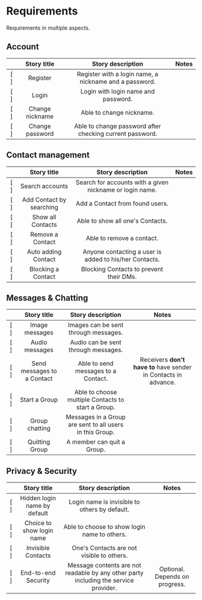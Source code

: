 # Requirements

Requirements in multiple aspects.

## Account

|       |   Story title   |                    Story description                     | Notes |
| :---: | :-------------: | :------------------------------------------------------: | :---: |
|  [ ]  |    Register     |  Register with a login name, a nickname and a password.  |       |
|  [ ]  |      Login      |           Login with login name and password.            |       |
|  [ ]  | Change nickname |                 Able to change nickname.                 |       |
|  [ ]  | Change password | Able to change password after checking current password. |       |

## Contact management

|       |       Story title        |                    Story description                     | Notes |
| :---: | :----------------------: | :------------------------------------------------------: | :---: |
|  [ ]  |     Search accounts      | Search for accounts with a given nickname or login name. |       |
|  [ ]  | Add Contact by searching |             Add a Contact from found users.              |       |
|  [ ]  |    Show all Contacts     |             Able to show all one's Contacts.             |       |
|  [ ]  |     Remove a Contact     |                Able to remove a contact.                 |       |
|  [ ]  |   Auto adding Contact    |  Anyone contacting a user is added to his/her Contacts.  |       |
|  [ ]  |    Blocking a Contact    |         Blocking Contacts to prevent their DMs.          |       |

## Messages & Chatting

|       |        Story title         |                    Story description                     |                      Notes                       |
| :---: | :------------------------: | :------------------------------------------------------: | :----------------------------------------------: |
|  [ ]  |       Image messages       |           Images can be sent through messages.           |                                                  |
|  [ ]  |       Audio messages       |           Audio can be sent through messages.            |                                                  |
|  [ ]  | Send messages to a Contact |           Able to send messages to a Contact.            | Receivers **don't have to** have sender in Contacts in advance. |
|  [ ]  |       Start a Group        |    Able to choose multiple Contacts to start a Group.    |                                                  |
|  [ ]  |       Group chatting       | Messages in a Group are sent to all users in this Group. |                                                  |
|  [ ]  |       Quitting Group       |                A member can quit a Group.                |                                                  |

## Privacy & Security

|       |         Story title          |                                  Story description                                   | Notes |
| :---: | :--------------------------: | :----------------------------------------------------------------------------------: | :---: |
|  [ ]  | Hidden login name by default |                    Login name is invisible to others by default.                     |       |
|  [ ]  |  Choice to show login name   |                     Able to choose to show login name to others.                     |       |
|  [ ]  |      Invisible Contacts      |                      One's Contacts are not visible to others.                       |       |
|  [ ]  |     End-to-end Security      | Message contents are not readable by any other party including the service provider. |    Optional. Depends on progress.   |
